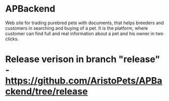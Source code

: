 # APBackend
Web site for trading purebred pets with documents, that helps breeders and customers in searching and buying of a pet. It is the platform, where customer can find full and real information about a pet and his owner in two clicks.
# Release verison in branch "release" - https://github.com/AristoPets/APBackend/tree/release
